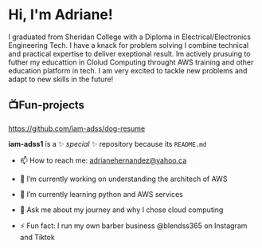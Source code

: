 <h1>Hi, I'm Adriane! </h1>

<p> I graduated from Sheridan College with a Diploma in Electrical/Electronics Engineering Tech. I have a knack for problem solving I combine technical and practical expertise to deliver exeptional result. Im actively prusuing to futher my educattion in Clolud Computing throught AWS training and other education platform in tech. I am very excited to tackle new problems and adapt to new skills in the future! </p>

<h2>📺Fun-projects </h2>

https://github.com/iam-adss/dog-resume

**iam-adss1** is a ✨ _special_ ✨ repository because its `README.md`

- 📫 How to reach me: adrianehernandez@yahoo.ca

- 🔭 I’m currently working on understanding the architech of AWS 
- 🌱 I’m currently learning python and AWS services
- 💬 Ask me about my journey and why I chose cloud computing
- ⚡ Fun fact: I run my own barber business @blendss365 on Instagram and Tiktok

